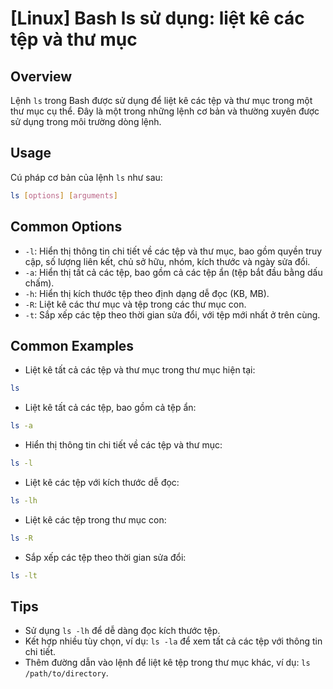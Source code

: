 # [Linux] Bash ls sử dụng: liệt kê các tệp và thư mục

## Overview
Lệnh `ls` trong Bash được sử dụng để liệt kê các tệp và thư mục trong một thư mục cụ thể. Đây là một trong những lệnh cơ bản và thường xuyên được sử dụng trong môi trường dòng lệnh.

## Usage
Cú pháp cơ bản của lệnh `ls` như sau:
```bash
ls [options] [arguments]
```

## Common Options
- `-l`: Hiển thị thông tin chi tiết về các tệp và thư mục, bao gồm quyền truy cập, số lượng liên kết, chủ sở hữu, nhóm, kích thước và ngày sửa đổi.
- `-a`: Hiển thị tất cả các tệp, bao gồm cả các tệp ẩn (tệp bắt đầu bằng dấu chấm).
- `-h`: Hiển thị kích thước tệp theo định dạng dễ đọc (KB, MB).
- `-R`: Liệt kê các thư mục và tệp trong các thư mục con.
- `-t`: Sắp xếp các tệp theo thời gian sửa đổi, với tệp mới nhất ở trên cùng.

## Common Examples
- Liệt kê tất cả các tệp và thư mục trong thư mục hiện tại:
```bash
ls
```

- Liệt kê tất cả các tệp, bao gồm cả tệp ẩn:
```bash
ls -a
```

- Hiển thị thông tin chi tiết về các tệp và thư mục:
```bash
ls -l
```

- Liệt kê các tệp với kích thước dễ đọc:
```bash
ls -lh
```

- Liệt kê các tệp trong thư mục con:
```bash
ls -R
```

- Sắp xếp các tệp theo thời gian sửa đổi:
```bash
ls -lt
```

## Tips
- Sử dụng `ls -lh` để dễ dàng đọc kích thước tệp.
- Kết hợp nhiều tùy chọn, ví dụ: `ls -la` để xem tất cả các tệp với thông tin chi tiết.
- Thêm đường dẫn vào lệnh để liệt kê tệp trong thư mục khác, ví dụ: `ls /path/to/directory`.